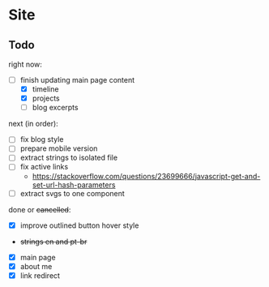 # Site

## Todo

right now:

- [ ] finish updating main page content
  - [x] timeline
  - [x] projects
  - [ ] blog excerpts

next (in order):

- [ ] fix blog style
- [ ] prepare mobile version
- [ ] extract strings to isolated file
- [ ] fix active links
  - https://stackoverflow.com/questions/23699666/javascript-get-and-set-url-hash-parameters
- [ ] extract svgs to one component

done or ~~cancelled~~:

- [x] improve outlined button hover style
- ~~strings en and pt-br~~
- [x] main page
- [x] about me
- [x] link redirect

